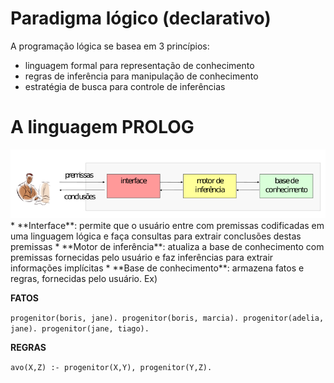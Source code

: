 # Paradigma lógico (declarativo)

A programação lógica se basea em 3 princípios:
 * linguagem formal para representação de conhecimento
 * regras de inferência para manipulação de conhecimento
 * estratégia de busca para controle de inferências

# A linguagem PROLOG

<img src="sistema_prolog.png" />
 * **Interface**: permite que o usuário entre com premissas codificadas em
uma linguagem lógica e faça consultas para extrair conclusões destas
premissas
 * **Motor de inferência**: atualiza a base de conhecimento com
premissas fornecidas pelo usuário e faz inferências para extrair
informações implı́citas
 * **Base de conhecimento**: armazena fatos e regras, fornecidas pelo usuário. 
 Ex)

**FATOS**

`progenitor(boris, jane).
progenitor(boris, marcia).
progenitor(adelia, jane).
progenitor(jane, tiago).`
 

**REGRAS**

`avo(X,Z) :- progenitor(X,Y), progenitor(Y,Z).`
